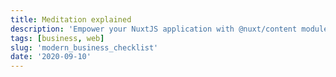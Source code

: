 ```yaml
---
title: Meditation explained
description: 'Empower your NuxtJS application with @nuxt/content module: write in a content/ directory and fetch your Markdown, JSON, YAML and CSV files through a MongoDB like API, acting as a Git-based Headless CMS.'
tags: [business, web]
slug: 'modern_business_checklist'
date: '2020-09-10'
---
```

